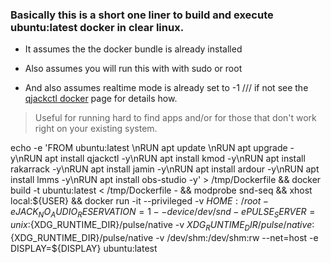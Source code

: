 ### Basically this is a short one liner to build and execute ubuntu:latest docker in clear linux.

- It assumes the the docker bundle is already installed

- Also assumes you will run this with with sudo or root

- And also assumes realtime mode is already set to -1 /// if not see the [qjackctl docker](https://github.com/ablyss74/docker_stuff/blob/main/qjackctl%20docker%20container.md) page for details how.

> Useful for running hard to find apps and/or for those that don't work right on your existing system.

echo -e 'FROM ubuntu:latest \nRUN apt update \nRUN apt upgrade -y\nRUN apt install qjackctl -y\nRUN apt install kmod -y\nRUN apt install rakarrack -y\nRUN apt install jamin -y\nRUN apt install ardour -y\nRUN apt install lmms -y\nRUN apt install obs-studio -y' > /tmp/Dockerfile && docker build -t ubuntu:latest < /tmp/Dockerfile - && modprobe snd-seq && xhost local:${USER} && docker run -it --privileged -v ${HOME}:/root -e JACK_NO_AUDIO_RESERVATION=1  --device /dev/snd -e PULSE_SERVER=unix:${XDG_RUNTIME_DIR}/pulse/native -v ${XDG_RUNTIME_DIR}/pulse/native:${XDG_RUNTIME_DIR}/pulse/native -v /dev/shm:/dev/shm:rw --net=host -e DISPLAY=${DISPLAY} ubuntu:latest

